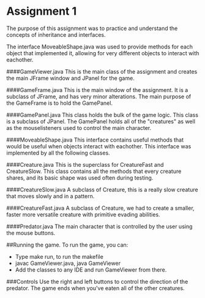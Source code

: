 Assignment 1
=====

The purpose of this assignment was to practice and understand the concepts of inheritance and interfaces. 

The interface MoveableShape.java was used to provide methods for each object that implemented it, allowing for very different objects to interact with eachother.

####GameViewer.java
This is the main class of the assignment and creates the main JFrame window and JPanel for the game.

####GameFrame.java
This is the main window of the assignment. It is a subclass of JFrame, and has very minor alterations. The main purpose of the GameFrame is to hold the GamePanel.

####GamePanel.java
This class holds the bulk of the game logic. This class is a subclass of JPanel. The GamePanel holds all of the "creatures" as well as the mouselisteners used to control the main character.

####MoveableShape.java
This interface contains useful methods that would be useful when objects interact with eachother. This interface was implemented by all the following classes.

####Creature.java
This is the superclass for CreatureFast and CreatureSlow. This class contains all the methods that every creature shares, and its basic shape was used often during testing.

####CreatureSlow.java
A subclass of Creature, this is a really slow creature that moves slowly and in a pattern. 

####CreatureFast.java
A subclass of Creature, we had to create a smaller, faster more versatile creature with primitive evading abilities. 

####Predator.java
The main character that is controlled by the user using the mouse buttons.

##Running the game.
To run the game, you can:
* Type make run, to run the makefile 
* javac GameViewer.java, java GameViewer
* Add the classes to any IDE and run GameViewer from there.

###Controls
Use the right and left buttons to control the direction of the predator.
The game ends when you've eaten all of the other creatures.
